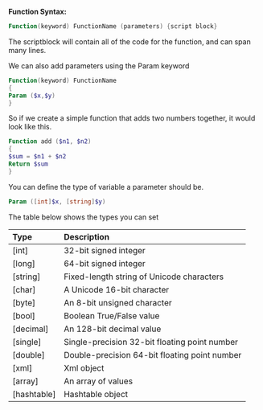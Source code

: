 **Function Syntax:**
```powershell
Function(keyword) FunctionName (parameters) {script block}
```
    
The scriptblock will contain all of the code for the function, and can span many lines.
    
We can also add parameters using the Param keyword
```powershell
Function(keyword) FunctionName 
{
Param ($x,$y)
}
```

So if we create a simple function that adds two numbers together, it would look like this.

```powershell
Function add ($n1, $n2)
{
$sum = $n1 + $n2
Return $sum
}
```

You can define the type of variable a parameter should be.

```powershell
Param ([int]$x, [string]$y)
```

The table below shows the types you can set 

| Type        |  Description |
|:------------|:----------------|
| [int]       | 32-bit signed integer |
| [long]      | 64-bit signed integer |
| [string]    | Fixed-length string of Unicode characters |
| [char]      | 	A Unicode 16-bit character |
| [byte]      | 	An 8-bit unsigned character |
| [bool]      | 	Boolean True/False value |
| [decimal]   | 	An 128-bit decimal value |
| [single]    | 	Single-precision 32-bit floating point number |
| [double]    | 	Double-precision 64-bit floating point number |
| [xml]       | 	Xml object |
| [array]     | 	An array of values |
| [hashtable] | 	Hashtable object |

